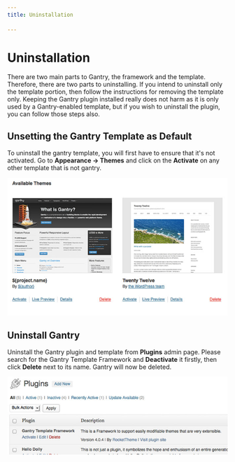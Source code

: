 ```yaml
---
title: Uninstallation

---
```


Uninstallation
==============
There are two main parts to Gantry, the framework and the template. Therefore, there are two parts to uninstalling. If you intend to uninstall only the template portion, then follow the instructions for removing the template only. Keeping the Gantry plugin installed really does not harm as it is only used by a Gantry-enabled template, but if you wish to uninstall the plugin, you can follow those steps also.


Unsetting the Gantry Template as Default
----------------------------------------
To uninstall the gantry template, you will first have to ensure that it's not activated. Go to **Appearance → Themes** and click on the **Activate** on any other template that is not gantry.

![](assets/uninstall-template-default.jpg)

Uninstall Gantry
----------------
Uninstall the Gantry plugin and template from **Plugins** admin page. Please search for the Gantry Template Framework and **Deactivate** it firstly, then click **Delete** next to its name. Gantry will now be deleted.

![](assets/uninstall-gantry.jpg)
